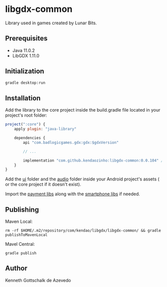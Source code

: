 # libgdx-common

Library used in games created by Lunar Bits.

## Prerequisites

- Java 11.0.2
- LibGDX 1.11.0

## Initialization

```bash
gradle desktop:run
```

## Installation

Add the library to the core project inside the build.gradle file located in your project's root folder:

```js
project(":core") {
    apply plugin: "java-library"

    dependencies {
        api "com.badlogicgames.gdx:gdx:$gdxVersion"

        // ...

        implementation "com.github.kendaozinho:libgdx-common:0.0.104" // <-- add this
    }
}
```

Add the [ui](./core/assets/ui) folder and the [audio](./core/assets/audio) folder inside your Android project's assets (
or the core project if it doesn't exist).

Import the [payment libs](https://github.com/libgdx/gdx-pay) along with
the [smartphone libs](https://github.com/libgdx/gdx-pay/tree/master/gdx-pay-android-googlebilling) if needed.

## Publishing

Maven Local:

```
rm -rf $HOME/.m2/repository/com/kendao/libgdx/libgdx-common/ && gradle publishToMavenLocal
```

Mavel Central:

```
gradle publish
```

## Author

Kenneth Gottschalk de Azevedo
